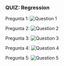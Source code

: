 ### **QUIZ: Regression**

Pregunta 1:
![Question 1](/home/ntamurejocolorado/Projects/Coursera/Machine-Learning-with-Python/Week_2/images/q1.png)

Pregunta 2:
![Question 2](/home/ntamurejocolorado/Projects/Coursera/Machine-Learning-with-Python/Week_2/images/q2.png)

Pregunta 3:
![Question 3](/home/ntamurejocolorado/Projects/Coursera/Machine-Learning-with-Python/Week_2/images/q3.png)

Pregunta 4:
![Question 4](/home/ntamurejocolorado/Projects/Coursera/Machine-Learning-with-Python/Week_2/images/q4.png)

Pregunta 5:
![Question 5](/home/ntamurejocolorado/Projects/Coursera/Machine-Learning-with-Python/Week_2/images/q5.png)

